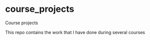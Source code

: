 # course_projects
Course projects

This repo contains the work that I have done during several courses
